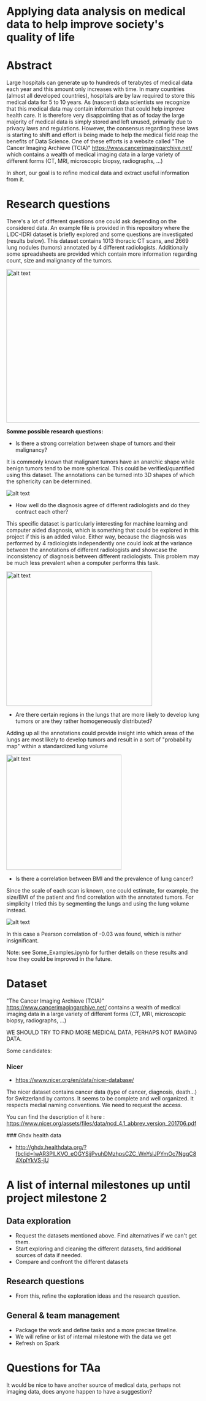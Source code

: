 # Applying data analysis on medical data to help improve society's quality of life

# Abstract
Large hospitals can generate up to hundreds of terabytes of medical data each year and this amount only increases with time.
In many countries (almost all developed countries), hospitals are by law required to store this medical data for 5 to 10 years.
As (nascent) data scientists we recognize that this medical data may contain information that could help improve health care.
It is therefore very disappointing that as of today the large majority of medical data is simply stored and left unused, primarily due to privacy laws and regulations.
However, the consensus regarding these laws is starting to shift and effort is being made to help the medical field reap the benefits of Data Science. One of these efforts is a website called "The Cancer Imaging Archieve (TCIA)" https://www.cancerimagingarchive.net/
which contains a wealth of medical imaging data in a large variety of different forms (CT, MRI, microscopic biopsy, radiographs, ...)

In short, our goal is to refine medical data and extract useful information from it.

# Research questions
There's a lot of different questions one could ask depending on the considered data.
An example file is provided in this repository where the LIDC-IDRI dataset is briefly explored and some questions are investigated (results below). This dataset contains 1013 thoracic CT scans, and 2669 lung nodules (tumors) annotated by 4 different radiologists. Additionally some spreadsheets are provided which contain more information regarding count, size and malignancy of the tumors.

<img src="https://github.com/Senneschal/Data_Science_Alliance/blob/master/Images/ctscan.png" alt="alt text" width="800" height="400">


**Somme possible research questions:**

* Is there a strong correlation between shape of tumors and their malignancy?

It is commonly known that malignant tumors have an anarchic shape while benign tumors tend to be more spherical. This could be verified/quantified using this dataset. The annotations can be turned into 3D shapes of which the sphericity can be determined.

![alt text](https://github.com/Senneschal/Data_Science_Alliance/blob/master/Sphericity.png)

* How well do the diagnosis agree of different radiologists and do they contract each other?

This specific dataset is particularly interesting for machine learning and computer aided diagnosis, which is something that could be explored in this project if this is an added value. Either way, because the diagnosis was performed by 4 radiologists independently one could look at the variance between the annotations of different radiologists and showcase the inconsistency of diagnosis between different radiologists. This problem may be much less prevalent when a computer performs this task.

<img src="https://github.com/Senneschal/Data_Science_Alliance/blob/master/annotations.png" alt="alt text" width="380" height="350">

* Are there certain regions in the lungs that are more likely to develop lung tumors or are they rather homogeneously distributed?

Adding up all the annotations could provide insight into which areas of the lungs are most likely to develop tumors and result in a sort of "probability map" within a standardized lung volume

<img src="https://github.com/Senneschal/Data_Science_Alliance/blob/master/prob_map.png" alt="alt text" width="300" height="300">


* Is there a correlation between BMI and the prevalence of lung cancer?

Since the scale of each scan is known, one could estimate, for example, the size/BMI of the patient and find correlation with the annotated tumors. For simplicity I tried this by segmenting the lungs and using the lung volume instead.

![alt text](https://github.com/Senneschal/Data_Science_Alliance/blob/master/corr.png)

In this case a Pearson correlation of -0.03 was found, which is rather insignificant.

Note: see Some_Examples.ipynb for further details on these results and how they could be improved in the future.


# Dataset
"The Cancer Imaging Archieve (TCIA)" https://www.cancerimagingarchive.net/ contains a wealth of medical imaging data in a large variety of different forms (CT, MRI, microscopic biopsy, radiographs, ...)

WE SHOULD TRY TO FIND MORE MEDICAL DATA, PERHAPS NOT IMAGING DATA.

Some candidates:

### Nicer 
* https://www.nicer.org/en/data/nicer-database/


The nicer dataset contains cancer data (type of cancer, diagnosis, death...) for Switzerland by cantons. It seems to be complete and well organized. It respects medial naming conventions.
We need to request the access. 

You can find the description of it here : https://www.nicer.org/assets/files/data/ncd_4.1_abbrev_version_201706.pdf

### Ghdx health data 
* http://ghdx.healthdata.org/?fbclid=IwAR3PlLKVO_eOGYSjjPvuhDMzhpsCZC_WnYslJPYmOc7NgqC84XplYkVS-jU

# A list of internal milestones up until project milestone 2

## Data exploration 
* Request the datasets mentioned above. Find alternatives if we can't get them. 
* Start exploring and cleaning the different datasets, find additional sources of data if needed. 
* Compare and confront the different datasets

## Research questions 
* From this, refine the exploration ideas and the research question.

## General & team management  
* Package the work and define tasks and a more precise timeline. 
* We will refine or list of internal milestone with the data we get
* Refresh on Spark 

# Questions for TAa
It would be nice to have another source of medical data, perhaps not imaging data, does anyone happen to have a suggestion?

